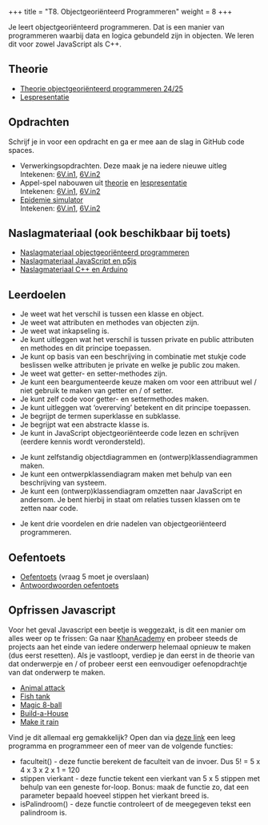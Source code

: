 +++
title = "T8. Objectgeoriënteerd Programmeren"
weight = 8
+++

Je leert objectgeoriënteerd programmeren. Dat is een manier van programmeren waarbij data en logica gebundeld zijn in objecten. We leren dit voor zowel JavaScript als C++.

<!--more-->

## Theorie
- [Theorie objectgeoriënteerd programmeren 24/25](../objectoriented_theorie)
- [Lespresentatie](objectoriented_lespresentatie.pdf)

## Opdrachten
Schrijf je in voor een opdracht en ga er mee aan de slag in GitHub code spaces.
- Verwerkingsopdrachten. Deze maak je na iedere nieuwe uitleg<br/>
  Intekenen: [6V.in1](https://classroom.github.com), [6V.in2](https://classroom.github.com)
- Appel-spel nabouwen uit [theorie](../objectoriented_theorie) en [lespresentatie](objectoriented_lespresentatie.pdf) <br/>
  Intekenen: [6V.in1](https://classroom.github.com), [6V.in2](https://classroom.github.com)
- [Epidemie simulator](../objectoriented_simulator_opdracht) <br/>
  Intekenen: [6V.in1](https://classroom.github.com), [6V.in2](https://classroom.github.com)

## Naslagmateriaal (ook beschikbaar bij toets)
- [Naslagmateriaal objectgeoriënteerd programmeren](objectoriented_naslagmateriaal.pdf)
- [Naslagmateriaal JavaScript en p5js](syntaxblad-javascript.pdf)
- [Naslagmateriaal C++ en Arduino](syntaxblad-arduino-c++.pdf)


## Leerdoelen
- Je weet wat het verschil is tussen een klasse en object.
- Je weet wat attributen en methodes van objecten zijn.
- Je weet wat inkapseling is.
- Je kunt uitleggen wat het verschil is tussen private en public attributen en methodes en dit principe toepassen.
- Je kunt op basis van een beschrijving in combinatie met stukje code beslissen welke attributen je private en welke je public zou maken.
- Je weet wat getter- en setter-methodes zijn.
- Je kunt een beargumenteerde keuze maken om voor een attribuut wel / niet gebruik te maken van getter en / of setter.
- Je kunt zelf code voor getter- en settermethodes maken.
- Je kunt uitleggen wat ‘overerving’ betekent en dit principe toepassen.
- Je begrijpt de termen superklasse en subklasse.
- Je begrijpt wat een abstracte klasse is.
- Je kunt in JavaScript objectgeoriënteerde code lezen en schrijven (eerdere kennis wordt verondersteld).
<!-- - Je kunt in C++ (Arduino-code) objectgeoriënteerde code lezen. -->
- Je kunt zelfstandig objectdiagrammen en (ontwerp)klassendiagrammen maken.
- Je kunt een ontwerpklassendiagram maken met behulp van een beschrijving van systeem.
- Je kunt een (ontwerp)klassendiagram omzetten naar JavaScript en andersom. Je bent hierbij in staat om relaties tussen klassen om te zetten naar code.
<!-- - Je kunt C++ (Arduino-code) omzetten naar (ontwerp)klassendiagram. -->
- Je kent drie voordelen en drie nadelen van objectgeoriënteerd programmeren.

## Oefentoets
- [Oefentoets](objectoriented_oefenopgaven.pdf) (vraag 5 moet je overslaan)
- [Antwoordwoorden oefentoets](objectoriented_oefenopgaven_antwoorden.pdf)

## Opfrissen Javascript
Voor het geval Javascript een beetje is weggezakt, is dit een manier om alles weer op te frissen:
Ga naar [KhanAcademy](https://www.khanacademy.org/computing/computer-programming/programming) en probeer steeds de projects aan het einde van iedere onderwerp helemaal opnieuw te maken (dus eerst resetten). Als je vastloopt, verdiep je dan eerst in de theorie van dat onderwerpje en / of probeer eerst een eenvoudiger oefenopdrachtje van dat onderwerp te maken.
- [Animal attack](https://www.khanacademy.org/computing/computer-programming/programming/resizing-with-variables/pp/project-animal-attack)
- [Fish tank](https://www.khanacademy.org/computing/computer-programming/programming/functions/pp/project-fish-tank)
- [Magic 8-ball](https://www.khanacademy.org/computing/computer-programming/programming/logic-if-statements/pp/project-magic-8-ball)
- [Build-a-House](https://www.khanacademy.org/computing/computer-programming/programming/looping/pp/project-build-a-house)
- [Make it rain](https://www.khanacademy.org/computing/computer-programming/programming/arrays/pp/project-make-it-rain)


Vind je dit allemaal erg gemakkelijk? Open dan via [deze link](https://www.khanacademy.org/computer-programming/new/pjs) een leeg programma en programmeer een of meer van de volgende functies:
- faculteit() - deze functie berekent de faculteit van de invoer. Dus 5! = 5 x 4 x 3 x 2 x 1 = 120
- stippen vierkant - deze functie tekent een vierkant van 5 x 5 stippen met behulp van een geneste for-loop. Bonus: maak de functie zo, dat een parameter bepaald hoeveel stippen het vierkant breed is. 
- isPalindroom() - deze functie controleert of de meegegeven tekst een palindroom is.
